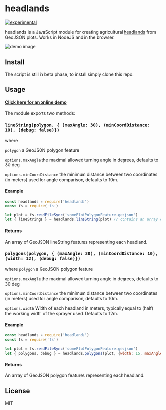 # headlands

[![experimental](http://badges.github.io/stability-badges/dist/experimental.svg)](http://github.com/badges/stability-badges)

headlands is a JavaScript module for creating agricultural [headlands](https://en.wikipedia.org/wiki/Headland_(agriculture)) from GeoJSON plots.
Works in NodeJS and in the browser.

![demo image](https://user-images.githubusercontent.com/20703207/84497032-4fb88080-acae-11ea-852f-ec9583dd9943.png)
## Install
The script is still in beta phase, to install simply clone this repo.

## Usage

#### [Click here for an online demo](https://fruchtfolge.github.io/headlands/?field=60)

The module exports two methods:
### ```lineString(polygon, { (maxAngle: 30), (minCoordDistance: 10), (debug: false)})```

where

```polygon``` a GeoJSON polygon feature

```options.maxAngle``` the maximal allowed turning angle in degrees, defaults to 30 deg

```options.minCoordDistance``` the minimum distance between two coordinates (in meters) used for angle comparison, defaults to 10m.

#### Example
```js
const headlands = require('headlands')
const fs = require('fs')

let plot = fs.readFileSync('somePlotPolygonFeature.geojson')
let { lineStrings } = headlands.lineString(plot) // contains an array of all potential headlands as GeoJSON linestring features
```

#### Returns
An array of GeoJSON lineString features representing each headland.

### ```polygons(polygon, { (maxAngle: 30), (minCoordDistance: 10), (width: 12), (debug: false)})```

where
```polygon``` a GeoJSON polygon feature

```options.maxAngle``` the maximal allowed turning angle in degrees, defaults to 30 deg

```options.minCoordDistance``` the minimum distance between two coordinates (in meters) used for angle comparison, defaults to 10m.

```options.width``` Width of each headland in meters, typically equal to (half) the working width of the sprayer used. Defaults to 12m.

#### Example
```js
const headlands = require('headlands')
const fs = require('fs')

let plot = fs.readFileSync('somePlotPolygonFeature.geojson')
let { polygons, debug } = headlands.polygons(plot, {width: 15, maxAngle: 40, debug: true}) // contains an array of all potential headlands as GeoJSON polygon features
```
#### Returns
An array of GeoJSON polygon features representing each headland.


## License

MIT

